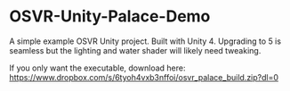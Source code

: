 # OSVR-Unity-Palace-Demo
A simple example OSVR Unity project.
Built with Unity 4. Upgrading to 5 is seamless but the lighting and water shader will likely need tweaking.

If you only want the executable, download here: https://www.dropbox.com/s/6tyoh4vxb3nffoi/osvr_palace_build.zip?dl=0

